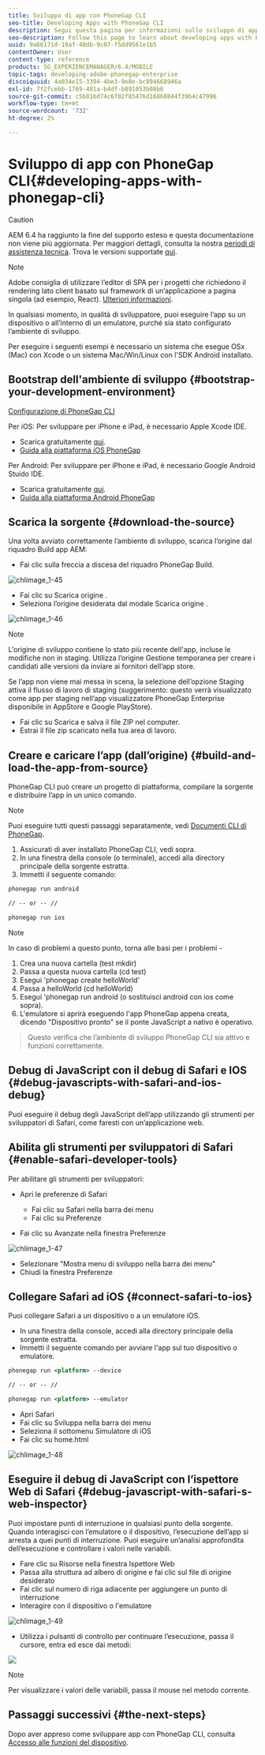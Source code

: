 ```yaml
---
title: Sviluppo di app con PhoneGap CLI
seo-title: Developing Apps with PhoneGap CLI
description: Segui questa pagina per informazioni sullo sviluppo di app con PhoneGap CLI.
seo-description: Follow this page to learn about developing apps with PhoneGap CLI.
uuid: 9a66171d-19af-40db-9c07-f5dd9561e1b5
contentOwner: User
content-type: reference
products: SG_EXPERIENCEMANAGER/6.4/MOBILE
topic-tags: developing-adobe-phonegap-enterprise
discoiquuid: 4a034e15-3394-4be3-9e8e-bc894668946a
exl-id: 7f2fcebb-1769-481a-b4df-b891053b08b6
source-git-commit: c5b816d74c6f02f85476d16868844f39b4c47996
workflow-type: tm+mt
source-wordcount: '732'
ht-degree: 2%

---
```


# Sviluppo di app con PhoneGap CLI{#developing-apps-with-phonegap-cli}

>[!CAUTION]
>
>AEM 6.4 ha raggiunto la fine del supporto esteso e questa documentazione non viene più aggiornata. Per maggiori dettagli, consulta la nostra [periodi di assistenza tecnica](https://helpx.adobe.com/it/support/programs/eol-matrix.html). Trova le versioni supportate [qui](https://experienceleague.adobe.com/docs/).

>[!NOTE]
>
>Adobe consiglia di utilizzare l’editor di SPA per i progetti che richiedono il rendering lato client basato sul framework di un’applicazione a pagina singola (ad esempio, React). [Ulteriori informazioni](/help/sites-developing/spa-overview.md).

In qualsiasi momento, in qualità di sviluppatore, puoi eseguire l’app su un dispositivo o all’interno di un emulatore, purché sia stato configurato l’ambiente di sviluppo.

Per eseguire i seguenti esempi è necessario un sistema che esegue OSx (Mac) con Xcode o un sistema Mac/Win/Linux con l&#39;SDK Android installato.

## Bootstrap dell&#39;ambiente di sviluppo {#bootstrap-your-development-environment}

[Configurazione di PhoneGap CLI](https://docs.phonegap.com/en/4.0.0/guide_cli_index.md.html#The%20Command-Line%20Interface)

Per iOS: Per sviluppare per iPhone e iPad, è necessario Apple Xcode IDE.

* Scarica gratuitamente [qui](https://developer.apple.com/xcode/downloads/).
* [Guida alla piattaforma iOS PhoneGap](https://docs.phonegap.com/en/4.0.0/guide_platforms_ios_index.md.html#iOS%20Platform%20Guide)

Per Android: Per sviluppare per iPhone e iPad, è necessario Google Android Stuido IDE.

* Scarica gratuitamente [qui](https://developer.android.com/sdk/index.html).
* [Guida alla piattaforma Android PhoneGap](https://docs.phonegap.com/en/4.0.0/guide_platforms_android_index.md.html#Android%20Platform%20Guide)

## Scarica la sorgente {#download-the-source}

Una volta avviato correttamente l’ambiente di sviluppo, scarica l’origine dal riquadro Build app AEM:

* Fai clic sulla freccia a discesa del riquadro PhoneGap Build.

![chlimage_1-45](assets/chlimage_1-45.png)

* Fai clic su Scarica origine .
* Seleziona l’origine desiderata dal modale Scarica origine .

![chlimage_1-46](assets/chlimage_1-46.png)

>[!NOTE]
>
>L&#39;origine di sviluppo contiene lo stato più recente dell&#39;app, incluse le modifiche non in staging. Utilizza l’origine Gestione temporanea per creare i candidati alle versioni da inviare ai fornitori dell’app store.
>
>Se l’app non viene mai messa in scena, la selezione dell’opzione Staging attiva il flusso di lavoro di staging (suggerimento: questo verrà visualizzato come app per staging nell’app visualizzatore PhoneGap Enterprise disponibile in AppStore e Google PlayStore).

* Fai clic su Scarica e salva il file ZIP nel computer.
* Estrai il file zip scaricato nella tua area di lavoro.

## Creare e caricare l’app (dall’origine) {#build-and-load-the-app-from-source}

PhoneGap CLI può creare un progetto di piattaforma, compilare la sorgente e distribuire l’app in un unico comando.

>[!NOTE]
>
>Puoi eseguire tutti questi passaggi separatamente, vedi [Documenti CLI di PhoneGap](https://phonegap.com/blog/2014/11/13/phonegap-cli-3-6-3/).

1. Assicurati di aver installato PhoneGap CLI, vedi sopra.
1. In una finestra della console (o terminale), accedi alla directory principale della sorgente estratta.
1. Immetti il seguente comando:

```xml
phonegap run android

// -- or -- //

phonegap run ios
```

>[!NOTE]
>
>In caso di problemi a questo punto, torna alle basi per i problemi -
>
>1. Crea una nuova cartella (test mkdir)
>1. Passa a questa nuova cartella (cd test)
>1. Esegui &#39;phonegap create helloWorld&#39;
>1. Passa a helloWorld (cd helloWorld)
>1. Esegui &#39;phonegap run android (o sostituisci android con ios come sopra).
>1. L&#39;emulatore si aprirà eseguendo l&#39;app PhoneGap appena creata, dicendo &quot;Dispositivo pronto&quot; se il ponte JavaScript a nativo è operativo.

>
>Questo verifica che l’ambiente di sviluppo PhoneGap CLI sia attivo e funzioni correttamente.

## Debug di JavaScript con il debug di Safari e IOS {#debug-javascripts-with-safari-and-ios-debug}

Puoi eseguire il debug degli JavaScript dell’app utilizzando gli strumenti per sviluppatori di Safari, come faresti con un’applicazione web.

## Abilita gli strumenti per sviluppatori di Safari {#enable-safari-developer-tools}

Per abilitare gli strumenti per sviluppatori:

* Apri le preferenze di Safari

   * Fai clic su Safari nella barra dei menu
   * Fai clic su Preferenze

* Fai clic su Avanzate nella finestra Preferenze

![chlimage_1-47](assets/chlimage_1-47.png)

* Selezionare &quot;Mostra menu di sviluppo nella barra dei menu&quot;
* Chiudi la finestra Preferenze

## Collegare Safari ad iOS {#connect-safari-to-ios}

Puoi collegare Safari a un dispositivo o a un emulatore iOS.

* In una finestra della console, accedi alla directory principale della sorgente estratta.
* Immetti il seguente comando per avviare l&#39;app sul tuo dispositivo o emulatore.

```xml
phonegap run <platform> --device

// -- or -- //

phonegap run <platform> --emulator
```

* Apri Safari
* Fai clic su Sviluppa nella barra dei menu
* Seleziona il sottomenu Simulatore di iOS
* Fai clic su home.html

![chlimage_1-48](assets/chlimage_1-48.png)

## Eseguire il debug di JavaScript con l’ispettore Web di Safari {#debug-javascript-with-safari-s-web-inspector}

Puoi impostare punti di interruzione in qualsiasi punto della sorgente. Quando interagisci con l’emulatore o il dispositivo, l’esecuzione dell’app si arresta a quei punti di interruzione. Puoi eseguire un’analisi approfondita dell’esecuzione e controllare i valori nelle variabili.

* Fare clic su Risorse nella finestra Ispettore Web
* Passa alla struttura ad albero di origine e fai clic sul file di origine desiderato
* Fai clic sul numero di riga adiacente per aggiungere un punto di interruzione
* Interagire con il dispositivo o l&#39;emulatore

![chlimage_1-49](assets/chlimage_1-49.png)

* Utilizza i pulsanti di controllo per continuare l’esecuzione, passa il cursore, entra ed esce dai metodi:

![](do-not-localize/chlimage_1-4.png)

>[!NOTE]
>
>Per visualizzare i valori delle variabili, passa il mouse nel metodo corrente.

## Passaggi successivi {#the-next-steps}

Dopo aver appreso come sviluppare app con PhoneGap CLI, consulta [Accesso alle funzioni del dispositivo](/help/mobile/phonegap-access-device-features.md).
